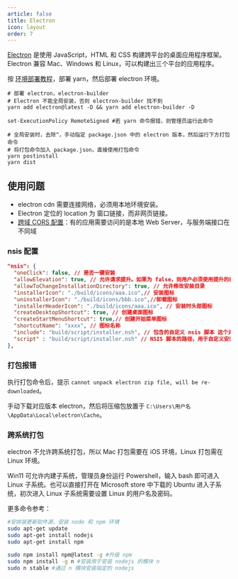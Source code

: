 ```yaml
---
article: false
title: Electron
icon: layout
order: 7
---
```


[Electron](https://www.electronjs.org/) 是使用 JavaScript，HTML 和 CSS 构建跨平台的桌面应用程序框架。Electron 兼容 Mac、Windows 和 Linux，可以构建出三个平台的应用程序。

按 [环境部署教程](../deploy/VPS.html#环境部署)，部署 yarn，然后部署 electron 环境。

```shell
# 部署 electron，electron-builder
# Electron 不能全局安装，否则 electron-builder 找不到
yarn add electron@latest -D && yarn add electron-builder -D

set-ExecutionPolicy RemoteSigned #若 yarn 命令报错，则管理员运行此命令

# 全局安装时，去除^，手动指定 package.json 中的 electron 版本，然后运行下方打包命令
# 将打包命令加入 package.json，直接使用打包命令
yarn postinstall
yarn dist
```

## 使用问题

- electron cdn 需要连接网络，必须用本地环境安装。
- Electron 定位的 location 为 窗口链接，而非网页链接。
- [跨域 CORS 配置](https://imf.ms/web/2022/07/05/my-first-web-hybird-project-experience/#%E8%B7%A8%E5%9F%9F-cors-%E9%85%8D%E7%BD%AE)：有的应用需要访问的是本地 Web Server，与服务端接口在不同域

### nsis 配置

```json
"nsis": {
  "oneClick": false, // 是否一键安装
  "allowElevation": true, // 允许请求提升。如果为 false，则用户必须使用提升的权限重新启动安装程序。
  "allowToChangeInstallationDirectory": true, // 允许修改安装目录
  "installerIcon": "./build/icons/aaa.ico",// 安装图标
  "uninstallerIcon": "./build/icons/bbb.ico",//卸载图标
  "installerHeaderIcon": "./build/icons/aaa.ico", // 安装时头部图标
  "createDesktopShortcut": true, // 创建桌面图标
  "createStartMenuShortcut": true,// 创建开始菜单图标
  "shortcutName": "xxxx", // 图标名称
  "include": "build/script/installer.nsh", // 包含的自定义 nsis 脚本 这个对于构建需求严格得安装过程相当有用。
  "script" : "build/script/installer.nsh" // NSIS 脚本的路径，用于自定义安装程序。默认为 build / installer.nsi
},
```

### 打包报错

执行打包命令后，提示 `cannot unpack electron zip file, will be re-downloaded`。

手动下载对应版本 electron，然后将压缩包放置于 `C:\Users\用户名\AppData\Local\electron\Cache`。

### 跨系统打包

electron 不允许跨系统打包，所以 Mac 打包需要在 iOS 环境，Linux 打包需在 Linux 环境。

Win11 可允许内建子系统，管理员身份运行 Powershell，输入 bash 即可进入 Linux 子系统。也可以直接打开在 Microsoft store 中下载的 Ubuntu 进入子系统，初次进入 Linux 子系统需要设置 Linux 的用户名及密码。

更多命令参考：

```bash
#安排装更新软件源，安装 node 和 npm 环境
sudo apt-get update
sudo apt-get install nodejs
sudo apt-get install npm

sudo npm install npm@latest -g #升级 npm
sudo npm install -g n #安装用于安装 nodejs 的模块 n
sudo n stable #通过 n 模块安装指定的 nodejs
```
